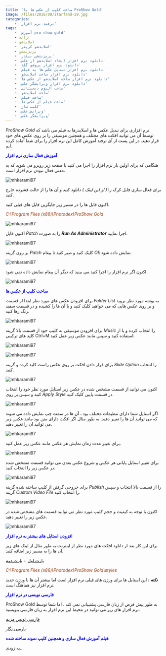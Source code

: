 ```yaml
---
title: 'ساخت کلیپ از عکس ها با ProShow Gold'
image: /files/2016/08/itarfand-29.jpg
categories:
    - 'ترفند نرم افزار'
tags:
    - 'آموزش pro show gold'
    - ارائه
    - اسلایدشو
    - 'اسلایدشو کریتر'
    - پریزنتشن
    - 'پریزنتشن بیلدر'
    - 'دانلود نرم افزار ایجاد اسلایدشو از عکس'
    - 'دانلود نرم افزار پروشو گلد'
    - 'دانلود نرم افزار تبدیل عکس ها به فیلم'
    - 'دانلود نرم افزار ساخت اسلایدشو'
    - 'دانلود نرم افزار ساخت اسلایدشو از عکس ها'
    - 'دانلود نرم افزار ویرایشگر عکس'
    - 'ساخت آلبوم دیجیتالی'
    - 'ساخت اسلایدشو'
    - 'ساخت فیلم'
    - 'ساخت فیلم از عکس ها'
    - 'کلیپ ساز'
    - 'ویرایش عکس'
    - 'ویرایشگر عکس'
---
```


*ProShow Gold* نرم افزاری برای تبدیل عکس ها و اسلایدرها به فیلم می باشد که توسط آن می توانید افکت های مختلف و همچنین موسیقی را بر روی عکس های خود قرار دهید. در این پست از آی ترفند آموزش کامل این نرم افزار را برای شما آماده کرده ایم.

<span style="color: #0000ff;">**آموزش فعال سازی نرم افزار**</span>

هنگامی که برای اولین بار نرم افزار را اجرا می کنید با صفحه زیر روبرو می شوید که به معنی فعال نبودن نرم افزار است.

![mhkarami97](/files/2016/08/itarfand-13.jpg)  

برای فعال سازی فایل کرک را *( از این لینک )* دانلود کنید و آن ها را از حالت فشرده خارج کنید.

اکنون فایل ها را در مسیر زیر جایگزین فایل های قبلی کنید.

<span style="color: #993300;">*C:\\Program Files (x86)\\Photodex\\ProShow Gold*</span>

![mhkarami97](/files/2016/08/itarfand-14.jpg)  

اکنون فایل *Patch* را به صورت ***Run As Administrator*** اجرا نمایید.

![mhkarami97](/files/2016/08/itarfand-15.jpg)  

بر روی گزینه *Patch* کلیک کنید و صبر کنید تا پیغام *Ok* نمایش داده شود.

![mhkarami97](/files/2016/08/itarfand-16.jpg)  

اکنون اگر نرم افزار را اجرا کنید می بینید که دیگر آن پیغام نمایش داده نمی شود.

![mhkarami97](/files/2016/08/itarfand-17.jpg)  

<span style="color: #0000ff;">**ساخت کلیپ از عکس ها**</span>

برای افزودن عکس های مورد نظر ابتدا از قسمت *Folder List* به پوشه مورد نظر بروید و بر روی عکس هایی که می خواهید کلیک کنید و یا آن ها را کشیده و در قسمت سفید رنگ رها کنید.

![mhkarami97](/files/2016/08/itarfand-18.jpg)  

برای افزودن موسیقی به کلیپ خود از قسمت بالا گزینه *Music* را انتخاب کرده و یا از کلید های ترکیبی Ctrl+M استفاده کنید و سپس مانند عکس زیر عمل کنید.

![mhkarami97](/files/2016/08/itarfand-19.jpg)  

![mhkarami97](/files/2016/08/itarfand-21.jpg)  

برای قرار دادن افکت بر روی عکس راست کلید کرده و گزینه *Slide Option* را انتخاب کنید.

![mhkarami97](/files/2016/08/itarfand-22.jpg)  

اکنون می توانید از قسمت مشخص شده در عکس زیر استایل مورد نظر خود را انتخاب کنید و سپس بر روی *Apply Style* در قسمت پایین کلیک کنید.

![mhkarami97](/files/2016/08/itarfand-23.jpg)  

اگر استایل شما دارای تنظیمات مختلف بود ، آن ها در سمت چپ نمایش داده می شوند که می توانید آن ها را تغییر دهید. به طور مثال اگر افکت دارای متن بود مانند عکس زیر می توانید آن را تغییر دهید.

![mhkarami97](/files/2016/08/itarfand-24.jpg)  

برای تغییر مدت زمان نمایش هر عکس مانند عکس زیر عمل کنید.

![mhkarami97](/files/2016/08/itarfand-25.jpg)  

برای تغییر استایل پایانی هر عکس و شروع عکس بعدی می توانید قسمت مشخص شده در عکس زیر را انتخاب کنید.

![mhkarami97](/files/2016/08/itarfand-26.jpg)  

برای خروجی گرفتن از کلیپ ساخته شده گزینه *Publish* را از قسمت بالا انتخاب و سپس گزینه *Custom Video File* را انتخاب کنید.

![mhkarami97](/files/2016/08/itarfand-27.jpg)  

اکنون با توجه به کیفیت و حجم کلیپ مورد نظر می توانید قسمت های مشخص شده در عکس زیر را تغییر دهید.

![mhkarami97](/files/2016/08/itarfand-28.jpg)  

<span style="color: #0000ff;">**افزودن استایل های بیشتر به نرم افزار**</span>

برای این کار بعد از دانلود افکت های مورد نظر از اینترنت به طور مثال از لینک های زیر آن ها را به مسیر زیر اضافه کنید.

[پارت اول](http://dl2.soft98.ir/soft/p-q/Photodex.ProShow.Producer.StylePacks.part1.rar) + [پارت دوم](http://dl2.soft98.ir/soft/p-q/Photodex.ProShow.Producer.StylePacks.part2.rar)  

<span style="color: #993300;">*C:\\Program Files (x86)\\Photodex\\ProShow Gold\\styles*</span>

***نکته :*** این استایل ها برای ورژن های قبلی نرم افزار است اما بیشتر آن ها با ورژن جدید نرم افزار نیز هماهنگ است.

<span style="color: #0000ff;">**فارسی نویسی در نرم افزار**</span>

ProShow Gold به طور پیش فرض از زبان فارسی پشتیبانی نمی کند ، اما شما توسط نرم افزار های زیر می توانید در محیط این نرم افزار به زبان فارسی بنویسید.

[فارسی نویس مریم](http://maryamsoft.com/)  

[پارسی نگار](http://soft98.ir/software/farsi/285-LeoMoon-ParsiNegar.html)  

<span style="color: #0000ff;">**فیلم آموزش فعال سازی و همچنین کلیپ نمونه ساخته شده:**</span>

به زودی…